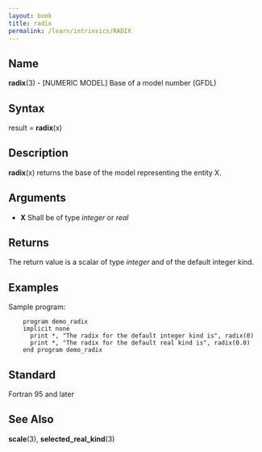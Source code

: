 ```yaml
---
layout: book
title: radix
permalink: /learn/intrinsics/RADIX
---
```

## __Name__

__radix__(3) - \[NUMERIC MODEL\] Base of a model number
(GFDL)

## __Syntax__

result = __radix__(x)

## __Description__

__radix__(x) returns the base of the model representing the entity X.

## __Arguments__

  - __X__
    Shall be of type _integer_ or _real_

## __Returns__

The return value is a scalar of type _integer_ and of the default integer
kind.

## __Examples__

Sample program:

```
    program demo_radix
    implicit none
      print *, "The radix for the default integer kind is", radix(0)
      print *, "The radix for the default real kind is", radix(0.0)
    end program demo_radix
```

## __Standard__

Fortran 95 and later

## __See Also__

__scale__(3), __selected\_real\_kind__(3)
